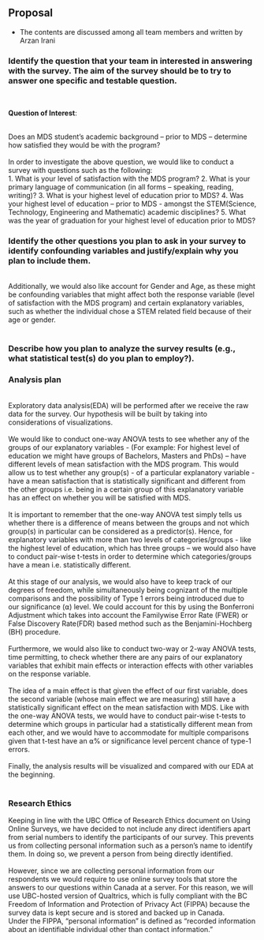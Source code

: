 
## Proposal
* The contents are discussed among all team members and written by Arzan Irani

### Identify the question that your team in interested in answering with the survey. The aim of the survey should be to try to answer one specific and testable question. <br/>
<br/>

**Question of Interest**:

<br/>
Does an MDS student’s academic background – prior to MDS – determine how satisfied they would be with the program?<br/>
<br/>
In order to investigate the above question, we would like to conduct a survey with questions such as the following:<br/>
1. What is your level of satisfaction with the MDS program?
2. What is your primary language of communication (in all forms – speaking, reading, writing)?
3. What is your highest level of education prior to MDS?
4. Was your highest level of education – prior to MDS - amongst the STEM(Science, Technology, Engineering and Mathematic) academic disciplines?
5. What was the year of graduation for your highest level of education prior to MDS?

### Identify the other questions you plan to ask in your survey to identify confounding variables and justify/explain why you plan to include them.
<br/>
Additionally, we would also like account for Gender and Age, as these might be confounding variables that might affect both the response variable (level of satisfaction with the MDS program) and certain explanatory variables, such as whether the individual chose a STEM related field because of their age or gender.<br/>
<br/>

### Describe how you plan to analyze the survey results (e.g., what statistical test(s) do you plan to employ?).

### Analysis plan

<br/>
Exploratory data analysis(EDA) will be performed after we receive the raw data for the survey. Our hypothesis will be built by taking into considerations of visualizations.<br/>
<br/>
We would like to conduct one-way ANOVA tests to see whether any of the groups of our explanatory variables - (For example: For highest level of education we might have groups of Bachelors, Masters and PhDs) – have different levels of mean satisfaction with the MDS program. This would allow us to test whether any group(s) - of a particular explanatory variable - have a mean satisfaction that is statistically significant and different from the other groups i.e. being in a certain group of this explanatory variable has an effect on whether you will be satisfied with MDS.<br/>
<br/>
It is important to remember that the one-way ANOVA test simply tells us whether there is a difference of means between the groups and not which group(s) in particular can be considered as a predictor(s). Hence, for explanatory variables with more than two levels of categories/groups - like the highest level of education, which has three groups – we would also have to conduct pair-wise t-tests in order to determine which categories/groups have a mean i.e. statistically different.<br/>
<br/>
At this stage of our analysis, we would also have to keep track of our degrees of freedom, while simultaneously being cognizant of the multiple comparisons and the possibility of Type 1 errors being introduced due to our significance (⍺) level. We could account for this by using the Bonferroni Adjustment which takes into account the Familywise Error Rate (FWER) or False Discovery Rate(FDR) based method such as the Benjamini-Hochberg (BH) procedure. <br/>
<br/>
Furthermore, we would also like to conduct two-way or 2-way ANOVA tests, time permitting, to check whether there are any pairs of our explanatory variables that exhibit main effects or interaction effects with other variables on the response variable. <br/>
<br/>
The idea of a main effect is that given the effect of our first variable, does the second variable (whose main effect we are measuring) still have a statistically significant effect on the mean satisfaction with MDS. Like with the one-way ANOVA tests, we would have to conduct pair-wise t-tests to determine which groups in particular had a statistically different mean from each other, and we would have to accommodate for multiple comparisons given that t-test have an ⍺% or significance level percent chance of type-1 errors.<br/>
<br/>
Finally, the analysis results will be visualized and compared with our EDA at the beginning.<br/>
<br/>

### Research Ethics

Keeping in line with the UBC Office of Research Ethics document on Using Online Surveys, we have decided to not include any direct identifiers apart from serial numbers to identify the participants of our survey. This prevents us from collecting personal information such as a person’s name to identify them. In doing so, we prevent a person from being directly identified. <br/>
<br/>
However, since we are collecting personal information from our respondents we would require to use online survey tools that store the answers to our questions within Canada at a server. For this reason, we will use UBC-hosted version of Qualtrics, which is fully compliant with the BC Freedom of Information and Protection of Privacy Act (FIPPA) because the survey data is kept secure and is stored and backed up in Canada. <br/>
Under the FIPPA, “personal information” is defined as “recorded information about an identifiable individual other than contact information.” <br/>
<br/>
